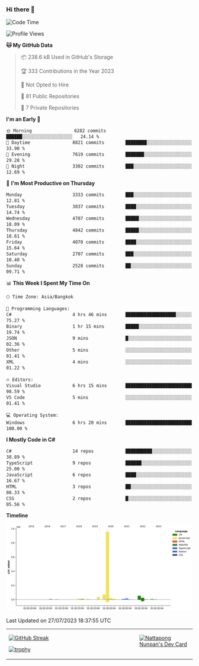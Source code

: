 ### Hi there 👋

<!--START_SECTION:waka-->
![Code Time](http://img.shields.io/badge/Code%20Time-689%20hrs%2059%20mins-blue)

![Profile Views](http://img.shields.io/badge/Profile%20Views-0-blue)

**🐱 My GitHub Data** 

> 📦 238.6 kB Used in GitHub's Storage 
 > 
> 🏆 333 Contributions in the Year 2023
 > 
> 🚫 Not Opted to Hire
 > 
> 📜 81 Public Repositories 
 > 
> 🔑 7 Private Repositories 
 > 
**I'm an Early 🐤** 

```text
🌞 Morning                6282 commits        ██████░░░░░░░░░░░░░░░░░░░   24.14 % 
🌆 Daytime                8821 commits        ████████░░░░░░░░░░░░░░░░░   33.90 % 
🌃 Evening                7619 commits        ███████░░░░░░░░░░░░░░░░░░   29.28 % 
🌙 Night                  3302 commits        ███░░░░░░░░░░░░░░░░░░░░░░   12.69 % 
```
📅 **I'm Most Productive on Thursday** 

```text
Monday                   3333 commits        ███░░░░░░░░░░░░░░░░░░░░░░   12.81 % 
Tuesday                  3837 commits        ████░░░░░░░░░░░░░░░░░░░░░   14.74 % 
Wednesday                4707 commits        █████░░░░░░░░░░░░░░░░░░░░   18.09 % 
Thursday                 4842 commits        █████░░░░░░░░░░░░░░░░░░░░   18.61 % 
Friday                   4070 commits        ████░░░░░░░░░░░░░░░░░░░░░   15.64 % 
Saturday                 2707 commits        ███░░░░░░░░░░░░░░░░░░░░░░   10.40 % 
Sunday                   2528 commits        ██░░░░░░░░░░░░░░░░░░░░░░░   09.71 % 
```


📊 **This Week I Spent My Time On** 

```text
🕑︎ Time Zone: Asia/Bangkok

💬 Programming Languages: 
C#                       4 hrs 46 mins       ███████████████████░░░░░░   75.27 % 
Binary                   1 hr 15 mins        █████░░░░░░░░░░░░░░░░░░░░   19.74 % 
JSON                     9 mins              █░░░░░░░░░░░░░░░░░░░░░░░░   02.36 % 
Other                    5 mins              ░░░░░░░░░░░░░░░░░░░░░░░░░   01.41 % 
XML                      4 mins              ░░░░░░░░░░░░░░░░░░░░░░░░░   01.22 % 

🔥 Editors: 
Visual Studio            6 hrs 15 mins       █████████████████████████   98.59 % 
VS Code                  5 mins              ░░░░░░░░░░░░░░░░░░░░░░░░░   01.41 % 

💻 Operating System: 
Windows                  6 hrs 20 mins       █████████████████████████   100.00 % 
```

**I Mostly Code in C#** 

```text
C#                       14 repos            ██████████░░░░░░░░░░░░░░░   38.89 % 
TypeScript               9 repos             ██████░░░░░░░░░░░░░░░░░░░   25.00 % 
JavaScript               6 repos             ████░░░░░░░░░░░░░░░░░░░░░   16.67 % 
HTML                     3 repos             ██░░░░░░░░░░░░░░░░░░░░░░░   08.33 % 
CSS                      2 repos             █░░░░░░░░░░░░░░░░░░░░░░░░   05.56 % 
```



**Timeline**

![Lines of Code chart](https://raw.githubusercontent.com/aixasz/aixasz/main/assets/bar_graph.png)


 Last Updated on 27/07/2023 18:37:55 UTC
<!--END_SECTION:waka-->

<table>
<tr>
<td width="70%" valign="top">
 
 [![GitHub Streak](http://github-readme-streak-stats.herokuapp.com?user=aixasz&theme=github-dark&hide_border=true&date_format=%5BY%20%5DM%20j)](https://git.io/streak-stats)

 [![trophy](https://github-profile-trophy.vercel.app/?username=aixasz&theme=onedark)](https://github.com/ryo-ma/github-profile-trophy)
 </td>
<td width="30%" valign="top">
 
<a href="https://app.daily.dev/aixasz"><img src="https://api.daily.dev/devcards/403207936e6547c9a85ea449e9f3abe8.png?r=re8" alt="Nattapong Nunpan's Dev Card"/></a>

 </td>
</tr>
</table>
 
